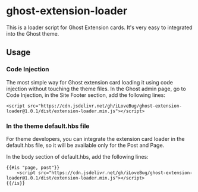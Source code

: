 # ghost-extension-loader

This is a loader script for Ghost Extension cards. It's very easy to integrated into the Ghost theme.

## Usage

### Code Injection

The most simple way for Ghost extension card loading it using code injection without touching the theme files.
In the Ghost admin page, go to Code Injection, in the Site Footer section, add the following lines:

```
<script src="https://cdn.jsdelivr.net/gh/iLoveBug/ghost-extension-loader@1.0.1/dist/extension-loader.min.js"></script>
```

### In the theme default.hbs file

For theme developers, you can integrate the extension card loader in the default.hbs file, so it will be available only for the Post and Page.

In the body section of default.hbs, add the following lines:

```
{{#is "page, post"}}
    <script src="https://cdn.jsdelivr.net/gh/iLoveBug/ghost-extension-loader@1.0.1/dist/extension-loader.min.js"></script>
{{/is}}
```